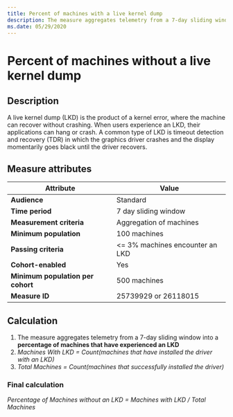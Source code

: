 ```yaml
---
title: Percent of machines with a live kernel dump
description: The measure aggregates telemetry from a 7-day sliding window into a percentage of machines that have experienced a live kernel dump
ms.date: 05/29/2020
---
```


# Percent of machines without a live kernel dump

## Description

A live kernel dump (LKD) is the product of a kernel error, where the machine can recover without crashing. When users experience an LKD, their applications can hang or crash. A common type of LKD is timeout detection and recovery (TDR) in which the graphics driver crashes and the display momentarily goes black until the driver recovers.

## Measure attributes

|Attribute|Value|
|----|----|
|**Audience**|Standard|
|**Time period**|7 day sliding window|
|**Measurement criteria**|Aggregation of machines|
|**Minimum population**|100 machines|
|**Passing criteria**|<= 3% machines encounter an LKD|
|**Cohort-enabled**|Yes|
|**Minimum population per cohort**|500 machines|
|**Measure ID**|25739929 or 26118015|

## Calculation

1. The measure aggregates telemetry from a 7-day sliding window into a **percentage of machines that have experienced an LKD**
2. *Machines With LKD = Count(machines that have installed the driver with an LKD)*
3. *Total Machines = Count(machines that successfully installed the driver)*

### Final calculation

*Percentage of Machines without an LKD = Machines with LKD / Total Machines*
